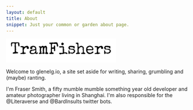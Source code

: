 ```yaml
---
layout: default
title: About
snippet: Just your common or garden about page.
---
```

<img src="/assets/TramFishers.gif" alt="Title GIF" style="width: 300px;"/>

Welcome to glenelg.io, a site set aside for writing, sharing, grumbling and (maybe) ranting.

I'm Fraser Smith, a fifty mumble mumble something year old developer and amateur photographer living in Shanghai. I'm also responsible for the @Literaverse and @BardInsults twitter bots.
